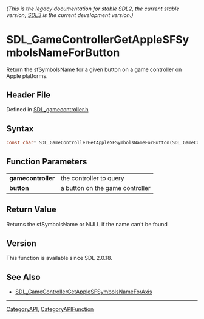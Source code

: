 ###### (This is the legacy documentation for stable SDL2, the current stable version; [SDL3](https://wiki.libsdl.org/SDL3/) is the current development version.)
# SDL_GameControllerGetAppleSFSymbolsNameForButton

Return the sfSymbolsName for a given button on a game controller on Apple platforms.

## Header File

Defined in [SDL_gamecontroller.h](https://github.com/libsdl-org/SDL/blob/SDL2/include/SDL_gamecontroller.h)

## Syntax

```c
const char* SDL_GameControllerGetAppleSFSymbolsNameForButton(SDL_GameController *gamecontroller, SDL_GameControllerButton button);

```

## Function Parameters

|                        |                                 |
| ---------------------- | ------------------------------- |
| **gamecontroller**     | the controller to query         |
| **button**             | a button on the game controller |

## Return Value

Returns the sfSymbolsName or NULL if the name can't be found

## Version

This function is available since SDL 2.0.18.

## See Also

- [SDL_GameControllerGetAppleSFSymbolsNameForAxis](SDL_GameControllerGetAppleSFSymbolsNameForAxis)

----
[CategoryAPI](CategoryAPI), [CategoryAPIFunction](CategoryAPIFunction)

